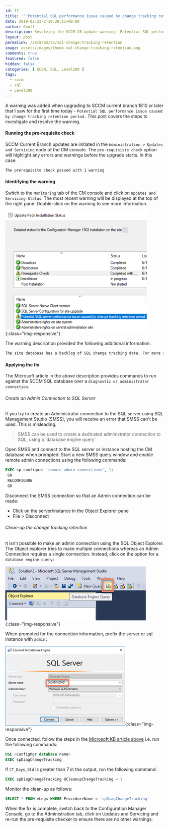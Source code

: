 ```yaml
---
id: 17
title: '''Potential SQL performance issue caused by change tracking retention period'''
date: 2019-02-23-2T19:28:11+00:00
author: Geoff
description: Resolving the SCCM CB update warning 'Potential SQL performance issue caused by change tracking retention period'
layout: post
permalink: /2019/02/23/sql-change-tracking-retention
image: assets/images/thumb-sql-change-tracking-retention.png
comments: true
featured: false
hidden: false
categories: [ SCCM, SQL, Level200 ]
tags:
  - sccm
  - sql
  - Level200
---
```

A warning was added when upgrading to SCCM current branch 1810 or later that I saw for the first time today - `Potential SQL performance issue caused by change tracking retention period.`
This post covers the steps to investigate and resolve the warning.

#### Running the pre-requisite check

SCCM Current Branch updates are initiated in the `Administration > Updates and Servicing` node of the CM console. The `pre-requisiste check` option will highlight any errors and warnings before the upgrade starts. In this case:

```cmd
The prerequisite check passed with 1 warning
```

#### Identifying the warning

Switch to the `Monitoring` tab of the CM console and click on `Updates and Servicing Status`. The most recent warning will be displayed at the top of the right pane.
Double-click on the warning to see more information.

![Warning](/assets/images/sql-change-tracking-retention1.png){:class="img-responsive"}

The warning description provided the following additional information:

```cmd
The site database has a backlog of SQL change tracking data. For more information, see https://go.microsoft.com/fwlink/?linkid=2027576
```

#### Applying the fix

The Microsoft article in the above description provides commands to run against the SCCM SQL database over a `diagnostic or administrator connection`.

###### Create an Admin Connection to SQL Server

If you try to create an Administrator connection to the SQL server using SQL Management Studio (SMSS), you will receive an error that SMSS can't be used. This is misleading.

>SMSS can be used to create a dedicated administrator connection to SQL, using a 'database engine query'

Open SMSS and connect to the SQL server or instance hosting the CM database when prompted.
Start a new SMSS query window and enable remote admin connections using the following commands:

```SQL
EXEC sp_configure 'remote admin connections', 1;
 GO
 RECONFIGURE
 GO
 ```

Disconnect the SMSS connection so that an Admin connection can be made:

* Click on the server/instance in the Object Explorer pane
* File > Disconnect

###### Clean-up the change tracking retention

It isn't possible to make an admin connection using the SQL Object Explorer. The Object explorer tries to make multiple connections whereas an Admin Connection requires a single connection. Instead, click on the option for a `database engine query:`

![DatabaseEngineQuery](/assets/images/sql-change-tracking-retention2.png){:class="img-responsive"}

When prompted for the connection information, prefix the server or sql instance with `admin:`

![DatabaseEngineQuery](/assets/images/sql-change-tracking-retention3.png){:class="img-responsive"}

Once connected, follow the steps in the [Microsoft KB article above](https://docs.microsoft.com/en-us/sccm/core/servers/deploy/install/list-of-prerequisite-checks#bkmk_changetracking) i.e. run the following commands:

```SQL
USE <ConfigMgr database name>
EXEC spDiagChangeTracking
```

If `CT_Days_Old` is greater than 7 in the output, run the following command:

```SQL
EXEC spDiagChangeTracking @CleanupChangeTracking = 1
```

Monitor the clean-up as follows:

```SQL
SELECT * FROM vLogs WHERE ProcedureName = 'spDiagChangeTracking'
```

When the fix is complete, switch back to the Configuration Manager Console, go to the Administration tab, click on Updates and Servicing and re-run the pre-requisite checker to ensure there are no other warnings.
